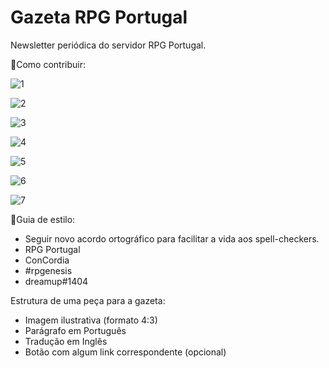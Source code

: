 # Gazeta RPG Portugal
Newsletter periódica do servidor RPG Portugal.

💜Como contribuir:

![1](https://cdn.discordapp.com/attachments/609290093760479266/773850222563688508/unknown.png)

![2](https://cdn.discordapp.com/attachments/609290093760479266/773564890777911326/unknown.png)

![3](https://cdn.discordapp.com/attachments/609290093760479266/773565032641462272/unknown.png)

![4](https://cdn.discordapp.com/attachments/609290093760479266/773565120314998824/unknown.png)

![5](https://cdn.discordapp.com/attachments/609290093760479266/773565196999721011/unknown.png)

![6](https://cdn.discordapp.com/attachments/609290093760479266/773565578332864542/unknown.png)

![7](https://cdn.discordapp.com/attachments/609290093760479266/773565740568805436/unknown.png)


📝Guia de estilo:
* Seguir novo acordo ortográfico para facilitar a vida aos spell-checkers.
* RPG Portugal
* ConCordia
* #rpgenesis
* dreamup#1404

Estrutura de uma peça para a gazeta:
* Imagem ilustrativa (formato 4:3)
* Parágrafo em Português 
* Tradução em Inglês
* Botão com algum link correspondente (opcional)
